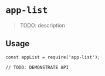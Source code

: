# `app-list`

> TODO: description

## Usage

```
const appList = require('app-list');

// TODO: DEMONSTRATE API
```
